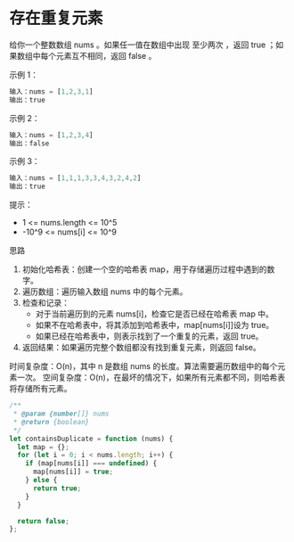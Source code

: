 # 存在重复元素

给你一个整数数组 nums 。如果任一值在数组中出现 至少两次 ，返回 true ；如果数组中每个元素互不相同，返回 false 。

示例 1：

```js
输入：nums = [1,2,3,1]
输出：true
```

示例 2：

```js
输入：nums = [1,2,3,4]
输出：false
```

示例 3：

```js
输入：nums = [1,1,1,3,3,4,3,2,4,2]
输出：true
```

提示：

- 1 <= nums.length <= 10^5
- -10^9 <= nums[i] <= 10^9

思路

1. 初始化哈希表：创建一个空的哈希表 map，用于存储遍历过程中遇到的数字。
2. 遍历数组：遍历输入数组 nums 中的每个元素。
3. 检查和记录：
   - 对于当前遍历到的元素 nums[i]，检查它是否已经在哈希表 map 中。
   - 如果不在哈希表中，将其添加到哈希表中，map[nums[i]]设为 true。
   - 如果已经在哈希表中，则表示找到了一个重复的元素，返回 true。
4. 返回结果：如果遍历完整个数组都没有找到重复元素，则返回 false。

时间复杂度：O(n)，其中 n 是数组 nums 的长度。算法需要遍历数组中的每个元素一次。
空间复杂度：O(n)，在最坏的情况下，如果所有元素都不同，则哈希表将存储所有元素。

```js
/**
 * @param {number[]} nums
 * @return {boolean}
 */
let containsDuplicate = function (nums) {
  let map = {};
  for (let i = 0; i < nums.length; i++) {
    if (map[nums[i]] === undefined) {
      map[nums[i]] = true;
    } else {
      return true;
    }
  }

  return false;
};
```
